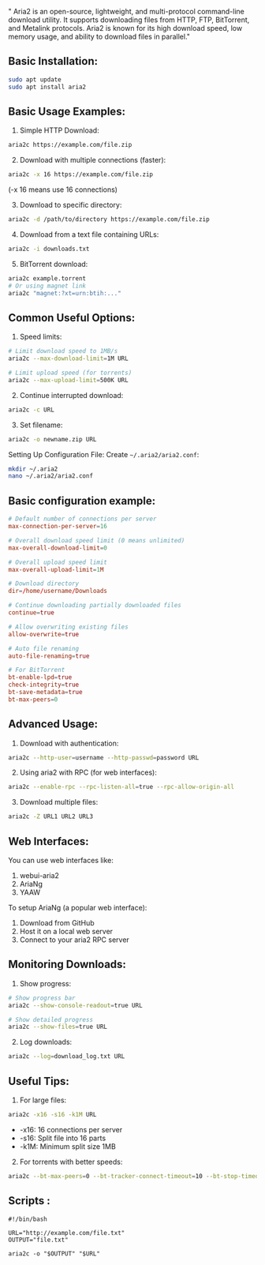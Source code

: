 " Aria2 is an open-source, lightweight, and multi-protocol command-line download utility. It supports downloading files from HTTP, FTP, BitTorrent, and Metalink protocols. Aria2 is known for its high download speed, low memory usage, and ability to download files in parallel."

## Basic Installation:
```bash
sudo apt update
sudo apt install aria2
```
## Basic Usage Examples:

1. Simple HTTP Download:
```bash
aria2c https://example.com/file.zip
```

2. Download with multiple connections (faster):
```bash
aria2c -x 16 https://example.com/file.zip
```
(-x 16 means use 16 connections)

3. Download to specific directory:
```bash
aria2c -d /path/to/directory https://example.com/file.zip
```

4. Download from a text file containing URLs:
```bash
aria2c -i downloads.txt
```

5. BitTorrent download:
```bash
aria2c example.torrent
# Or using magnet link
aria2c "magnet:?xt=urn:btih:..."
```

## Common Useful Options:

1. Speed limits:
```bash
# Limit download speed to 1MB/s
aria2c --max-download-limit=1M URL

# Limit upload speed (for torrents)
aria2c --max-upload-limit=500K URL
```

2. Continue interrupted download:
```bash
aria2c -c URL
```

3. Set filename:
```bash
aria2c -o newname.zip URL
```

Setting Up Configuration File:
Create `~/.aria2/aria2.conf`:
```bash
mkdir ~/.aria2
nano ~/.aria2/aria2.conf
```

## Basic configuration example:
```conf
# Default number of connections per server
max-connection-per-server=16

# Overall download speed limit (0 means unlimited)
max-overall-download-limit=0

# Overall upload speed limit
max-overall-upload-limit=1M

# Download directory
dir=/home/username/Downloads

# Continue downloading partially downloaded files
continue=true

# Allow overwriting existing files
allow-overwrite=true

# Auto file renaming
auto-file-renaming=true

# For BitTorrent
bt-enable-lpd=true
check-integrity=true
bt-save-metadata=true
bt-max-peers=0
```

## Advanced Usage:

1. Download with authentication:
```bash
aria2c --http-user=username --http-passwd=password URL
```

2. Using aria2 with RPC (for web interfaces):
```bash
aria2c --enable-rpc --rpc-listen-all=true --rpc-allow-origin-all
```

3. Download multiple files:
```bash
aria2c -Z URL1 URL2 URL3
```

## Web Interfaces:
You can use web interfaces like:
1. webui-aria2
2. AriaNg
3. YAAW

To setup AriaNg (a popular web interface):
1. Download from GitHub
2. Host it on a local web server
3. Connect to your aria2 RPC server

## Monitoring Downloads:

1. Show progress:
```bash
# Show progress bar
aria2c --show-console-readout=true URL

# Show detailed progress
aria2c --show-files=true URL
```

2. Log downloads:
```bash
aria2c --log=download_log.txt URL
```

## Useful Tips:

1. For large files:
```bash
aria2c -x16 -s16 -k1M URL
```
- -x16: 16 connections per server
- -s16: Split file into 16 parts
- -k1M: Minimum split size 1MB

2. For torrents with better speeds:
```bash
aria2c --bt-max-peers=0 --bt-tracker-connect-timeout=10 --bt-stop-timeout=180 torrent_file
```


## Scripts :
```
#!/bin/bash

URL="http://example.com/file.txt"
OUTPUT="file.txt"

aria2c -o "$OUTPUT" "$URL"
```
